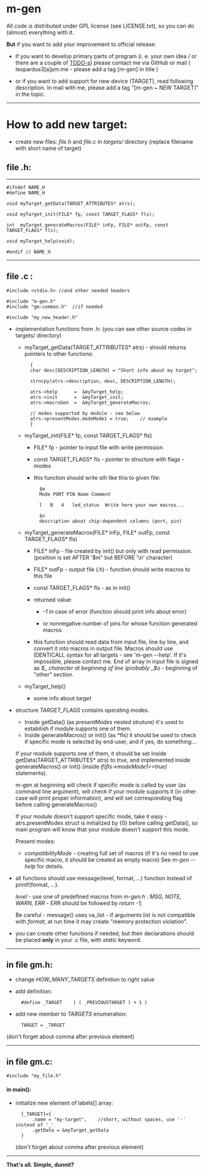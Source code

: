 m-gen
=====


All code is distributed under GPL license (see LICENSE.txt),
    so you can do (almost) everything with it.

__But__ if you want to add your improvement to official release:


- if you want to develop primary parts of program
        (i. e. your own idea / or there are a couple of [TODO-s](https://github.com/Leopardus4/m-gen/blob/master/TODO.md))
        please contact me via GitHub or mail ( leopardus3[a]pm.me - please add a tag [m-gen] in title )

- or if you want to add support for new device (TARGET),
        read following description.
        In mail with me, please add a tag "[m-gen ~ NEW TARGET]" in the topic.


---

How to add new target:
======================

- create new files: _file.h_ and _file.c_ in _targets/_ directory (replace filename with short name of target)



## file .h:


---

    #ifndef NAME_H
    #define NAME_H
    
    void myTarget_getData(TARGET_ATTRIBUTES* atrs);

    void myTarget_init(FILE* fp, const TARGET_FLAGS* fls);

    int  myTarget_generateMacros(FILE* inFp, FILE* outFp, const TARGET_FLAGS* fls);

    void myTarget_help(void);

    #endif // NAME_H

---



## file .c :

    #include <stdio.h> //and other needed headers
    
    #include "m-gen.h"
    #include "gm-common.h"  //if needed
    
    #include "my_new_header.h"



- implementation functions from .h: (you can see other source codes in targets/ directory)



    - myTarget_getData(TARGET_ATTRIBUTES* atrs) - should returns pointers to other functions:

            {
            char desc[DESCRIPTION_LENGTH] = "Short info about my target";
        
            strncpy(atrs->description, desc, DESCRIPTION_LENGTH);
        
            atrs->help      =  &myTarget_help;
            atrs->init      =  &myTarget_init;
            atrs->macroGen  =  &myTarget_generateMacros;
            
            // modes supported by module - see below
            atrs->presentModes.modeMode1 = true;    // example
            }


    - myTarget_init(FILE* fp, const TARGET_FLAGS* fls)

        - FILE* fp - pointer to input file with write permission
        
        - const TARGET_FLAGS* fls - pointer to structure with flags - modes
        
        - this function should write sth like this to given file:
        
                $m
                Mode PORT PIN Name Comment
                
                l	B	4	led_status	Write here your own macros...
                
                $o
                description about chip-dependent columns (port, pin)
               

    - myTarget_generateMacros(FILE* inFp, FILE* outFp, const TARGET_FLAGS* fls)
        
        - FILE* inFp - file created by init() but only with read permission.
            (position is set AFTER '$m" but BEFORE '\n' character)
       
        - FILE* outFp - output file (.h) - function should write macros to this file
        
        - const TARGET_FLAGS* fls - as in init()
        
        - returned value:
            -  _-1_ in case of error (function should print info about error)
            
            -  or nonnegative number of pins for whose function generated macros
        
        - this function should read data from input file, line by line, and convert it into macros in output file.
            Macros should use IDENTICALL syntax for all targets - see 'm-gen --help'. If it's impossible, please contact me. 
            End of array in input file is signed as _$_ character at beginning of line (probably _$o_ - beginning of "other" section.



    - myTarget_help()
        
        - some info about _target_


- structure _TARGET_FLAGS_ contains operating modes.
    - Inside getData() (as _presentModes_ nested struture) it's used to estabilish if module supports one of them.
    - Inside generateMacros() or init() (as *fls) it should be used to check if specific mode is selected by end-user, and if yes, do something...
    
    If your module supports one of them, it should be set inside getData(TARGET_ATTRIBUTES* atrs) to _true_,
    and implemented inside generateMacros() or init() (inside _if(fls->modeMode1==true)_ statements).
    
    m-gen at beginning will check if specific mode is called by user (as command line argument), will check if your module supports it
    (in other case will print proper information), and will set corresponding flag before calling generateMacros()
    
    If your module doesn't support specific mode, take it easy - atrs.presentModes struct is initialized by {0} before calling getData(),
    so main program will know that your module doesn't support this mode.
    
    Present modes:
    
    - _compatibilityMode_ - creating full set of macros (if it's no need to use specific macro, it should be created as empty macro)
        See _m-gen --help_ for details.
    




- all functions should use message(level, format, ...) function instead of printf(format, ...).

    _level_ - use one of predefined macros from _m-gen.h_ : _MSG, NOTE, WARN, ERR_ - ERR should be followed by _return -1;_

    Be careful - message() uses va_list - if arguments list is not compatible with _format_, at run time it may create "memory protection violation".


- you can create other functions if needed, but their declarations should be placed __only__ in your .c file, with _static_ keyword.

---

## in file gm.h:

- change *HOW_MANY_TARGETS* definition to right value

- add definition:

        #define _TARGET    ( ( _PREVIOUSTARGET ) + 1 )

- add new member to *TARGETS* enumeration:

        TARGET = _TARGET

(don't forget about comma after previous element)


---

## in file gm.c:

    #include "my_file.h"

#### in main():

- initialize new element of labels[] array:


        [_TARGET]={
            .name = "my-target",    //short, without spaces, use '-' instead of '_'
            .getData = &myTarget_getData
        }
    
    (don't forget about comma after previous element)



---

__That's all. Simple, dunnit?__

